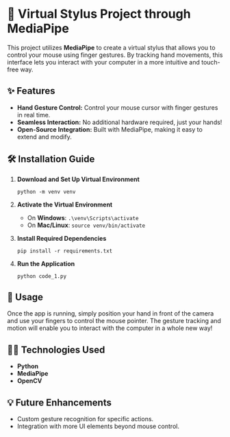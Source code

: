 # 🎨 Virtual Stylus Project through MediaPipe

This project utilizes **MediaPipe** to create a virtual stylus that allows you to control your mouse using finger gestures. By tracking hand movements, this interface lets you interact with your computer in a more intuitive and touch-free way.

## ✨ Features
- **Hand Gesture Control:** Control your mouse cursor with finger gestures in real time.
- **Seamless Interaction:** No additional hardware required, just your hands!
- **Open-Source Integration:** Built with MediaPipe, making it easy to extend and modify.

## 🛠️ Installation Guide

1. **Download and Set Up Virtual Environment**
   
   ``` python -m venv venv ```

2. **Activate the Virtual Environment**
   - On **Windows**: `.\venv\Scripts\activate`
   - On **Mac/Linux**: `source venv/bin/activate`

3. **Install Required Dependencies**
   
   ``` pip install -r requirements.txt ```

4. **Run the Application**
   
   ``` python code_1.py ```

## 🚀 Usage
Once the app is running, simply position your hand in front of the camera and use your fingers to control the mouse pointer. The gesture tracking and motion will enable you to interact with the computer in a whole new way!

## 🧑‍💻 Technologies Used
- **Python**
- **MediaPipe**
- **OpenCV**

## 💡 Future Enhancements
- Custom gesture recognition for specific actions.
- Integration with more UI elements beyond mouse control.
